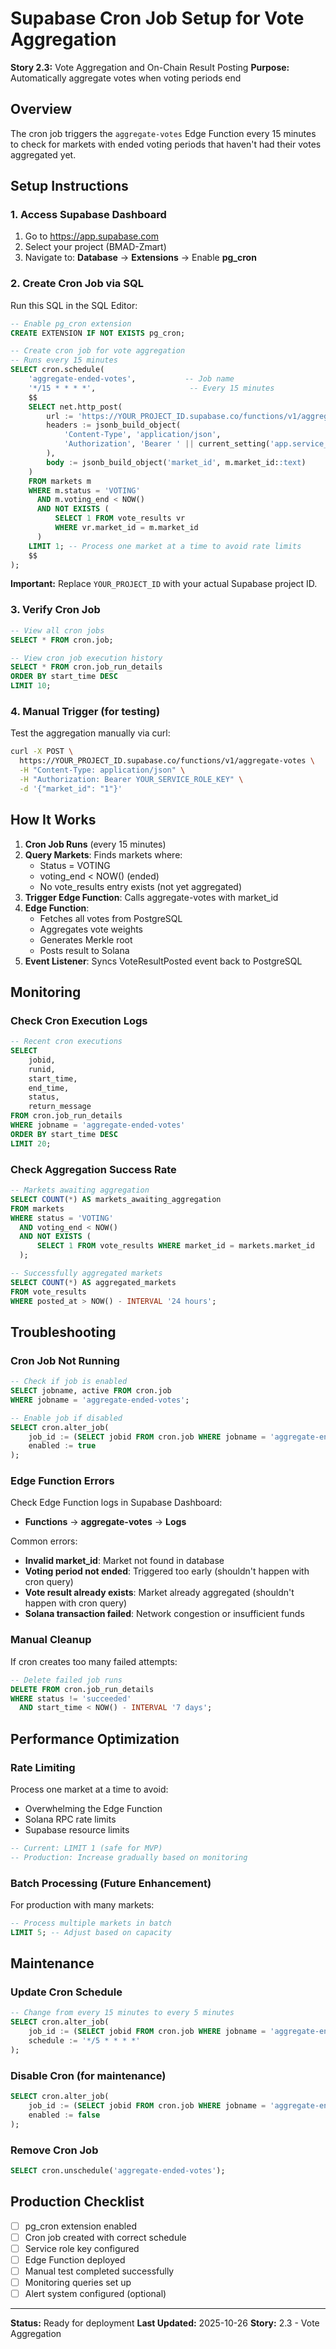 # Supabase Cron Job Setup for Vote Aggregation
**Story 2.3:** Vote Aggregation and On-Chain Result Posting
**Purpose:** Automatically aggregate votes when voting periods end

## Overview

The cron job triggers the `aggregate-votes` Edge Function every 15 minutes to check for markets with ended voting periods that haven't had their votes aggregated yet.

## Setup Instructions

### 1. Access Supabase Dashboard

1. Go to https://app.supabase.com
2. Select your project (BMAD-Zmart)
3. Navigate to: **Database** → **Extensions** → Enable **pg_cron**

### 2. Create Cron Job via SQL

Run this SQL in the SQL Editor:

```sql
-- Enable pg_cron extension
CREATE EXTENSION IF NOT EXISTS pg_cron;

-- Create cron job for vote aggregation
-- Runs every 15 minutes
SELECT cron.schedule(
    'aggregate-ended-votes',           -- Job name
    '*/15 * * * *',                     -- Every 15 minutes
    $$
    SELECT net.http_post(
        url := 'https://YOUR_PROJECT_ID.supabase.co/functions/v1/aggregate-votes',
        headers := jsonb_build_object(
            'Content-Type', 'application/json',
            'Authorization', 'Bearer ' || current_setting('app.service_role_key')
        ),
        body := jsonb_build_object('market_id', m.market_id::text)
    )
    FROM markets m
    WHERE m.status = 'VOTING'
      AND m.voting_end < NOW()
      AND NOT EXISTS (
          SELECT 1 FROM vote_results vr
          WHERE vr.market_id = m.market_id
      )
    LIMIT 1; -- Process one market at a time to avoid rate limits
    $$
);
```

**Important:** Replace `YOUR_PROJECT_ID` with your actual Supabase project ID.

### 3. Verify Cron Job

```sql
-- View all cron jobs
SELECT * FROM cron.job;

-- View cron job execution history
SELECT * FROM cron.job_run_details
ORDER BY start_time DESC
LIMIT 10;
```

### 4. Manual Trigger (for testing)

Test the aggregation manually via curl:

```bash
curl -X POST \
  https://YOUR_PROJECT_ID.supabase.co/functions/v1/aggregate-votes \
  -H "Content-Type: application/json" \
  -H "Authorization: Bearer YOUR_SERVICE_ROLE_KEY" \
  -d '{"market_id": "1"}'
```

## How It Works

1. **Cron Job Runs** (every 15 minutes)
2. **Query Markets**: Finds markets where:
   - Status = VOTING
   - voting_end < NOW() (ended)
   - No vote_results entry exists (not yet aggregated)
3. **Trigger Edge Function**: Calls aggregate-votes with market_id
4. **Edge Function**:
   - Fetches all votes from PostgreSQL
   - Aggregates vote weights
   - Generates Merkle root
   - Posts result to Solana
5. **Event Listener**: Syncs VoteResultPosted event back to PostgreSQL

## Monitoring

### Check Cron Execution Logs

```sql
-- Recent cron executions
SELECT
    jobid,
    runid,
    start_time,
    end_time,
    status,
    return_message
FROM cron.job_run_details
WHERE jobname = 'aggregate-ended-votes'
ORDER BY start_time DESC
LIMIT 20;
```

### Check Aggregation Success Rate

```sql
-- Markets awaiting aggregation
SELECT COUNT(*) AS markets_awaiting_aggregation
FROM markets
WHERE status = 'VOTING'
  AND voting_end < NOW()
  AND NOT EXISTS (
      SELECT 1 FROM vote_results WHERE market_id = markets.market_id
  );

-- Successfully aggregated markets
SELECT COUNT(*) AS aggregated_markets
FROM vote_results
WHERE posted_at > NOW() - INTERVAL '24 hours';
```

## Troubleshooting

### Cron Job Not Running

```sql
-- Check if job is enabled
SELECT jobname, active FROM cron.job
WHERE jobname = 'aggregate-ended-votes';

-- Enable job if disabled
SELECT cron.alter_job(
    job_id := (SELECT jobid FROM cron.job WHERE jobname = 'aggregate-ended-votes'),
    enabled := true
);
```

### Edge Function Errors

Check Edge Function logs in Supabase Dashboard:
- **Functions** → **aggregate-votes** → **Logs**

Common errors:
- **Invalid market_id**: Market not found in database
- **Voting period not ended**: Triggered too early (shouldn't happen with cron query)
- **Vote result already exists**: Market already aggregated (shouldn't happen with cron query)
- **Solana transaction failed**: Network congestion or insufficient funds

### Manual Cleanup

If cron creates too many failed attempts:

```sql
-- Delete failed job runs
DELETE FROM cron.job_run_details
WHERE status != 'succeeded'
  AND start_time < NOW() - INTERVAL '7 days';
```

## Performance Optimization

### Rate Limiting

Process one market at a time to avoid:
- Overwhelming the Edge Function
- Solana RPC rate limits
- Supabase resource limits

```sql
-- Current: LIMIT 1 (safe for MVP)
-- Production: Increase gradually based on monitoring
```

### Batch Processing (Future Enhancement)

For production with many markets:

```sql
-- Process multiple markets in batch
LIMIT 5; -- Adjust based on capacity
```

## Maintenance

### Update Cron Schedule

```sql
-- Change from every 15 minutes to every 5 minutes
SELECT cron.alter_job(
    job_id := (SELECT jobid FROM cron.job WHERE jobname = 'aggregate-ended-votes'),
    schedule := '*/5 * * * *'
);
```

### Disable Cron (for maintenance)

```sql
SELECT cron.alter_job(
    job_id := (SELECT jobid FROM cron.job WHERE jobname = 'aggregate-ended-votes'),
    enabled := false
);
```

### Remove Cron Job

```sql
SELECT cron.unschedule('aggregate-ended-votes');
```

## Production Checklist

- [ ] pg_cron extension enabled
- [ ] Cron job created with correct schedule
- [ ] Service role key configured
- [ ] Edge Function deployed
- [ ] Manual test completed successfully
- [ ] Monitoring queries set up
- [ ] Alert system configured (optional)

---

**Status:** Ready for deployment
**Last Updated:** 2025-10-26
**Story:** 2.3 - Vote Aggregation

